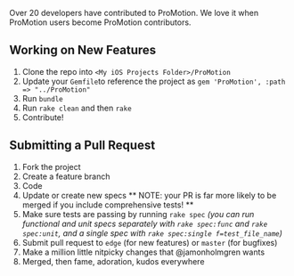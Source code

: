 Over 20 developers have contributed to ProMotion. We love it when ProMotion users become ProMotion contributors.

## Working on New Features

1. Clone the repo into `<My iOS Projects Folder>/ProMotion`
2. Update your `Gemfile`to reference the project as `gem 'ProMotion', :path => "../ProMotion"`
3. Run `bundle`
4. Run `rake clean` and then `rake`
5. Contribute!

## Submitting a Pull Request

1. Fork the project
2. Create a feature branch
3. Code
4. Update or create new specs ** NOTE: your PR is far more likely to be merged if you include comprehensive tests! **
5. Make sure tests are passing by running `rake spec` *(you can run functional and unit specs separately with `rake spec:func` and `rake spec:unit`, and a single spec with `rake spec:single f=test_file_name`)*
6. Submit pull request to `edge` (for new features) or `master` (for bugfixes)
7. Make a million little nitpicky changes that @jamonholmgren wants
8. Merged, then fame, adoration, kudos everywhere
